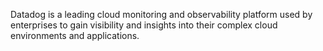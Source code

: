 Datadog is a leading cloud monitoring and observability platform used by enterprises to gain visibility and insights into their complex cloud environments and applications.

